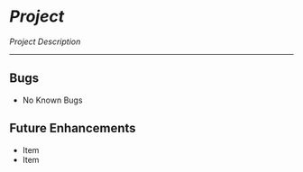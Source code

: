 ﻿# _Project_  
_Project Description_

---

## Bugs
- No Known Bugs

## Future Enhancements
- Item
- Item